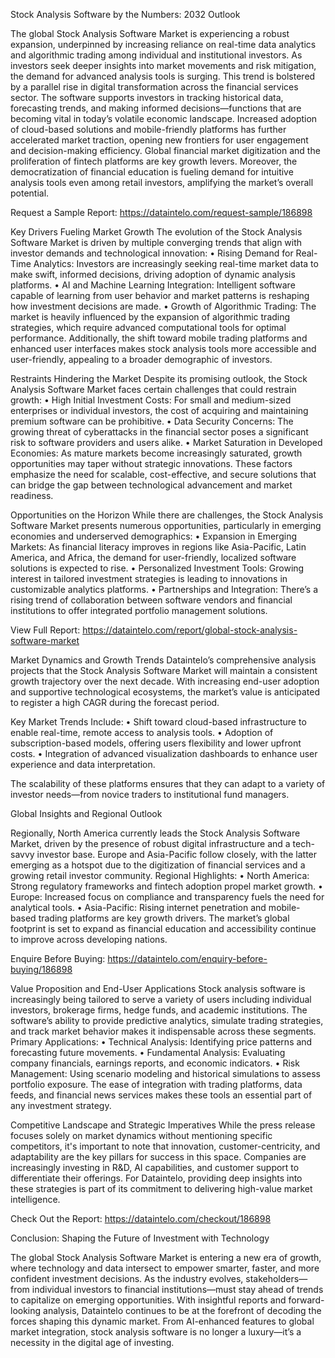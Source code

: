 Stock Analysis Software by the Numbers: 2032 Outlook

The global Stock Analysis Software Market is experiencing a robust expansion, underpinned by increasing reliance on real-time data analytics and algorithmic trading among individual and institutional investors. As investors seek deeper insights into market movements and risk mitigation, the demand for advanced analysis tools is surging. This trend is bolstered by a parallel rise in digital transformation across the financial services sector.
The software supports investors in tracking historical data, forecasting trends, and making informed decisions—functions that are becoming vital in today’s volatile economic landscape. Increased adoption of cloud-based solutions and mobile-friendly platforms has further accelerated market traction, opening new frontiers for user engagement and decision-making efficiency.
Global financial market digitization and the proliferation of fintech platforms are key growth levers. Moreover, the democratization of financial education is fueling demand for intuitive analysis tools even among retail investors, amplifying the market’s overall potential.

Request a Sample Report:
https://dataintelo.com/request-sample/186898 

Key Drivers Fueling Market Growth
The evolution of the Stock Analysis Software Market is driven by multiple converging trends that align with investor demands and technological innovation:
•	Rising Demand for Real-Time Analytics: Investors are increasingly seeking real-time market data to make swift, informed decisions, driving adoption of dynamic analysis platforms.
•	AI and Machine Learning Integration: Intelligent software capable of learning from user behavior and market patterns is reshaping how investment decisions are made.
•	Growth of Algorithmic Trading: The market is heavily influenced by the expansion of algorithmic trading strategies, which require advanced computational tools for optimal performance.
Additionally, the shift toward mobile trading platforms and enhanced user interfaces makes stock analysis tools more accessible and user-friendly, appealing to a broader demographic of investors.

Restraints Hindering the Market
Despite its promising outlook, the Stock Analysis Software Market faces certain challenges that could restrain growth:
•	High Initial Investment Costs: For small and medium-sized enterprises or individual investors, the cost of acquiring and maintaining premium software can be prohibitive.
•	Data Security Concerns: The growing threat of cyberattacks in the financial sector poses a significant risk to software providers and users alike.
•	Market Saturation in Developed Economies: As mature markets become increasingly saturated, growth opportunities may taper without strategic innovations.
These factors emphasize the need for scalable, cost-effective, and secure solutions that can bridge the gap between technological advancement and market readiness.

Opportunities on the Horizon
While there are challenges, the Stock Analysis Software Market presents numerous opportunities, particularly in emerging economies and underserved demographics:
•	Expansion in Emerging Markets: As financial literacy improves in regions like Asia-Pacific, Latin America, and Africa, the demand for user-friendly, localized software solutions is expected to rise.
•	Personalized Investment Tools: Growing interest in tailored investment strategies is leading to innovations in customizable analytics platforms.
•	Partnerships and Integration: There’s a rising trend of collaboration between software vendors and financial institutions to offer integrated portfolio management solutions.

View Full Report:
https://dataintelo.com/report/global-stock-analysis-software-market

Market Dynamics and Growth Trends
Dataintelo’s comprehensive analysis projects that the Stock Analysis Software Market will maintain a consistent growth trajectory over the next decade. With increasing end-user adoption and supportive technological ecosystems, the market’s value is anticipated to register a high CAGR during the forecast period.

Key Market Trends Include:
•	Shift toward cloud-based infrastructure to enable real-time, remote access to analysis tools.
•	Adoption of subscription-based models, offering users flexibility and lower upfront costs.
•	Integration of advanced visualization dashboards to enhance user experience and data interpretation.

The scalability of these platforms ensures that they can adapt to a variety of investor needs—from novice traders to institutional fund managers.

Global Insights and Regional Outlook

Regionally, North America currently leads the Stock Analysis Software Market, driven by the presence of robust digital infrastructure and a tech-savvy investor base. Europe and Asia-Pacific follow closely, with the latter emerging as a hotspot due to the digitization of financial services and a growing retail investor community.
Regional Highlights:
•	North America: Strong regulatory frameworks and fintech adoption propel market growth.
•	Europe: Increased focus on compliance and transparency fuels the need for analytical tools.
•	Asia-Pacific: Rising internet penetration and mobile-based trading platforms are key growth drivers.
The market’s global footprint is set to expand as financial education and accessibility continue to improve across developing nations.

Enquire Before Buying:
https://dataintelo.com/enquiry-before-buying/186898 

Value Proposition and End-User Applications
Stock analysis software is increasingly being tailored to serve a variety of users including individual investors, brokerage firms, hedge funds, and academic institutions. The software’s ability to provide predictive analytics, simulate trading strategies, and track market behavior makes it indispensable across these segments.
Primary Applications:
•	Technical Analysis: Identifying price patterns and forecasting future movements.
•	Fundamental Analysis: Evaluating company financials, earnings reports, and economic indicators.
•	Risk Management: Using scenario modeling and historical simulations to assess portfolio exposure.
The ease of integration with trading platforms, data feeds, and financial news services makes these tools an essential part of any investment strategy.

Competitive Landscape and Strategic Imperatives
While the press release focuses solely on market dynamics without mentioning specific competitors, it's important to note that innovation, customer-centricity, and adaptability are the key pillars for success in this space.
Companies are increasingly investing in R&D, AI capabilities, and customer support to differentiate their offerings. For Dataintelo, providing deep insights into these strategies is part of its commitment to delivering high-value market intelligence.

Check Out the Report:
https://dataintelo.com/checkout/186898

Conclusion: Shaping the Future of Investment with Technology

The global Stock Analysis Software Market is entering a new era of growth, where technology and data intersect to empower smarter, faster, and more confident investment decisions. As the industry evolves, stakeholders—from individual investors to financial institutions—must stay ahead of trends to capitalize on emerging opportunities.
With insightful reports and forward-looking analysis, Dataintelo continues to be at the forefront of decoding the forces shaping this dynamic market. From AI-enhanced features to global market integration, stock analysis software is no longer a luxury—it’s a necessity in the digital age of investing.
